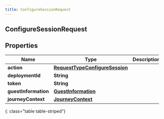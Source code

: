 ```yaml
---
title: ConfigureSessionRequest
---
```

## ConfigureSessionRequest


## Properties

| Name | Type | Description | Notes |
| ------------ | ------------- | ------------- | ------------- |
| **action** | <!----><!---->[**RequestTypeConfigureSession**](RequestTypeConfigureSession.html)<!----> |  |  |
| **deploymentId** | <!----><!---->**String**<!----> |  |  |
| **token** | <!----><!---->**String**<!----> |  |  |
| **guestInformation** | <!----><!---->[**GuestInformation**](GuestInformation.html)<!----> |  |  [optional] |
| **journeyContext** | <!----><!---->[**JourneyContext**](JourneyContext.html)<!----> |  |  [optional] |
{: class="table table-striped"}



